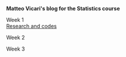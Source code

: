 **Matteo Vicari's blog for the Statistics course**

Week 1\
[Research and codes](https://github.com/Videars/Statistics/blob/main/Week1/Research.md)

Week 2


Week 3
